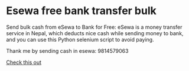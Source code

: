 # Esewa free bank transfer bulk
Send bulk cash from eSewa to Bank for Free: eSewa is a money transfer service in Nepal, which deducts nice cash while sending money to bank, and you can use this Python selenium script to avoid paying.

Thank me by sending cash in esewa: 9814579063

[Check this out](https://webmatrices.com)
